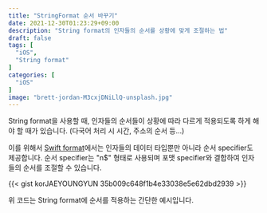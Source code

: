 ```yaml
---
title: "StringFormat 순서 바꾸기"
date: 2021-12-30T01:23:29+09:00
description: "String format의 인자들의 순서를 상황에 맞게 조절하는 법"
draft: false
tags: [
  "iOS",
  "String format"
]
categories: [
  "iOS"
]
image: "brett-jordan-M3cxjDNiLlQ-unsplash.jpg"
---
```


String format을 사용할 때, 인자들의 순서들이 상황에 따라 다르게 적용되도록 하게 해야 할 때가 있습니다.
(다국어 처리 시 시간, 주소의 순서 등...)

이를 위해서 [Swift format](https://developer.apple.com/library/archive/documentation/Cocoa/Conceptual/Strings/Articles/formatSpecifiers.html)에서는 인자들의 데이터 타입뿐만 아니라 순서 specifier도 제공합니다.
순서 specifier는 "n$" 형태로 사용되며 포맷 specifier와 결합하여 인자들의 순서를 조절할 수 있습니다.

{{< gist korJAEYOUNGYUN 35b009c648f1b4e33038e5e62dbd2939 >}}

위 코드는 String format에 순서를 적용하는 간단한 예시입니다.
